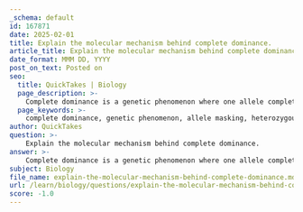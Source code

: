 ```yaml
---
_schema: default
id: 167871
date: 2025-02-01
title: Explain the molecular mechanism behind complete dominance.
article_title: Explain the molecular mechanism behind complete dominance.
date_format: MMM DD, YYYY
post_on_text: Posted on
seo:
  title: QuickTakes | Biology
  page_description: >-
    Complete dominance is a genetic phenomenon where one allele completely masks the effect of another at the same locus in a heterozygous individual, resulting in a single phenotype that reflects the dominant allele.
  page_keywords: >-
    complete dominance, genetic phenomenon, allele masking, heterozygous, phenotype expression, allelic interaction, gene dosage, haploinsufficiency, ectopic expression, developmental context, protein functionality, Mendel's peas
author: QuickTakes
question: >-
    Explain the molecular mechanism behind complete dominance.
answer: >-
    Complete dominance is a genetic phenomenon where one allele completely masks the effect of another allele at the same locus in a heterozygous individual. This results in the expression of a single phenotype that corresponds to the dominant allele, while the recessive allele's influence is not observed in the phenotype.\n\n### Molecular Mechanisms Behind Complete Dominance\n\n1. **Allelic Interaction**: In complete dominance, the dominant allele produces a functional protein that is sufficient to manifest the trait, while the recessive allele may produce a non-functional protein or no protein at all. This means that even in the presence of the recessive allele, the dominant allele's product is enough to determine the phenotype.\n\n2. **Gene Dosage**: The concept of gene dosage plays a crucial role in complete dominance. If the dominant allele is present, it can lead to a higher concentration of the functional protein, overshadowing any effect that the recessive allele might have. This is often referred to as haploinsufficiency when the presence of only one functional copy of a gene is not enough to produce a normal phenotype.\n\n3. **Ectopic Expression**: Sometimes, the dominant allele may lead to the expression of the gene product in an inappropriate location or at an inappropriate time, which can also contribute to the dominance of that allele. This ectopic expression can result in phenotypic effects that are not seen with the recessive allele.\n\n4. **Developmental Context**: The dominance relationship can also depend on the developmental context in which the alleles are expressed. The timing and location of gene expression can influence how the dominant allele exerts its effect, leading to a complete dominance phenotype.\n\n5. **Protein Functionality**: The functional properties of the proteins produced by the alleles are critical. If the dominant allele encodes a protein that has a gain-of-function mutation, it can lead to a phenotype that is expressed regardless of the presence of the recessive allele.\n\n### Example\n\nA classic example of complete dominance is seen in Mendel's pea plants, where the allele for purple flowers (dominant) completely masks the allele for white flowers (recessive). In a heterozygous plant (Pp), the phenotype will be purple flowers, demonstrating complete dominance of the purple allele over the white allele.\n\nIn summary, complete dominance is characterized by the complete masking of the recessive allele's effect by the dominant allele, influenced by molecular mechanisms such as gene dosage, protein functionality, and developmental context. Understanding these mechanisms is essential for comprehending how traits are inherited and expressed in organisms.
subject: Biology
file_name: explain-the-molecular-mechanism-behind-complete-dominance.md
url: /learn/biology/questions/explain-the-molecular-mechanism-behind-complete-dominance
score: -1.0
---
```


&nbsp;